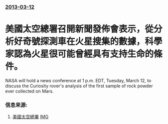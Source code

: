 ### [2013-03-12](/news/2013/03/12/index.md)

##### 
# 美國太空總署召開新聞發佈會表示，從分析好奇號探測車在火星搜集的數據，科學家認為火星很可能曾經具有支持生命的條件。 

NASA will hold a news conference at 1 p.m. EDT, Tuesday, March 12, to discuss the Curiosity rover's analysis of the first sample of rock powder ever collected on Mars.


### 信息来源:

1. [美國太空總署](http://www.nasa.gov/home/hqnews/2013/mar/HQ_M13-045_Curiosity_Mars_Rock.html) [IMG](http://www.nasa.gov/templateimages/redesign/modules/header/header_logo.gif)
